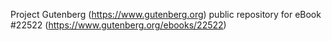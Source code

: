 Project Gutenberg (https://www.gutenberg.org) public repository for eBook #22522 (https://www.gutenberg.org/ebooks/22522)
